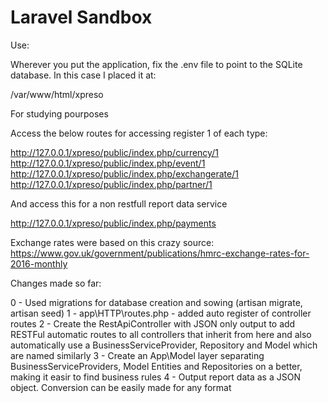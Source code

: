 # Laravel Sandbox

Use:

Wherever you put the application, fix the .env file to point to the SQLite database.
In this case I placed it at:

/var/www/html/xpreso

For studying pourposes

Access the below routes for accessing register 1 of each type:

http://127.0.0.1/xpreso/public/index.php/currency/1
http://127.0.0.1/xpreso/public/index.php/event/1
http://127.0.0.1/xpreso/public/index.php/exchangerate/1
http://127.0.0.1/xpreso/public/index.php/partner/1

And access this for a non restfull report data service

http://127.0.0.1/xpreso/public/index.php/payments

Exchange rates were based on this crazy source:
https://www.gov.uk/government/publications/hmrc-exchange-rates-for-2016-monthly

Changes made so far:

0 - Used migrations for database creation and sowing (artisan migrate, artisan seed)
1 - app\HTTP\routes.php - added auto register of controller routes
2 - Create the RestApiController with JSON only output to add RESTFul automatic
    routes to all controllers that inherit from here and also automatically use a
    BusinessServiceProvider, Repository and Model which are named similarly
3 - Create an App\Model layer separating BusinessServiceProviders, Model Entities
    and Repositories on a better, making it easir to find business rules
4 - Output report data as a JSON object. Conversion can be easily made for any format
